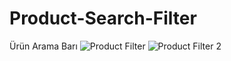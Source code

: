 # Product-Search-Filter
Ürün Arama Barı
![Product Filter](https://user-images.githubusercontent.com/111640113/230592433-bda1a301-9077-4b87-82f1-0cef77c1c8b3.png)
![Product Filter 2 ](https://user-images.githubusercontent.com/111640113/230592444-2041e969-7258-4315-b9ff-34280ae10a26.png)
